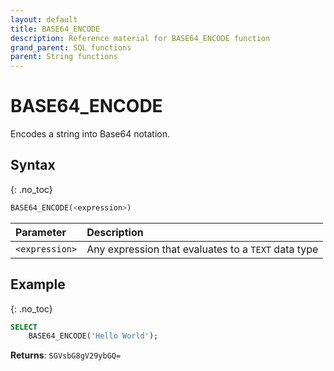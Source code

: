 ```yaml
---
layout: default
title: BASE64_ENCODE
description: Reference material for BASE64_ENCODE function
grand_parent: SQL functions
parent: String functions
---
```


# BASE64\_ENCODE

Encodes a string into Base64 notation.

## Syntax
{: .no_toc}

```sql
BASE64_ENCODE(<expression>)
```

| Parameter | Description                                                                 |
| :--------- | :--------------------------------------------------------------------------- |
| `<expression>`  | Any expression that evaluates to a `TEXT` data type |

## Example
{: .no_toc}

```sql
SELECT
	BASE64_ENCODE('Hello World');
```

**Returns**: `SGVsbG8gV29ybGQ=`
